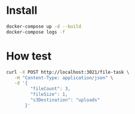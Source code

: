 # Install
```bash
docker-compose up -d --build
docker-compose logs -f
```

# How test
```bash
curl -X POST http://localhost:3021/file-task \
   -H "Content-Type: application/json" \
   -d '{
         "fileCount": 3,
         "fileSize": 1,
         "s3Destination": "uploads"
       }'
```